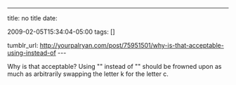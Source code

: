 ---
title: no title
date:

 2009-02-05T15:34:04-05:00 
tags:  []

tumblr_url:
http://yourpalryan.com/post/75951501/why-is-that-acceptable-using-instead-of
\-\--

Why is that acceptable? Using "" instead of "" should be frowned upon as
much as arbitrarily swapping the letter k for the letter c.
